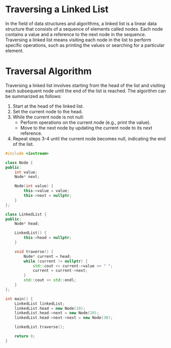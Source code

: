# Traversing a Linked List

In the field of data structures and algorithms, a linked list is a linear data structure that consists of a sequence of elements called nodes. Each node contains a value and a reference to the next node in the sequence. Traversing a linked list means visiting each node in the list to perform specific operations, such as printing the values or searching for a particular element.

# Traversal Algorithm

Traversing a linked list involves starting from the head of the list and visiting each subsequent node until the end of the list is reached. The algorithm can be summarized as follows:

1. Start at the head of the linked list.
2. Set the current node to the head.
3. While the current node is not null:
   - Perform operations on the current node (e.g., print the value).
   - Move to the next node by updating the current node to its next reference.
4. Repeat steps 3-4 until the current node becomes null, indicating the end of the list.

```cpp
#include <iostream>

class Node {
public:
    int value;
    Node* next;

    Node(int value) {
        this->value = value;
        this->next = nullptr;
    }
};

class LinkedList {
public:
    Node* head;

    LinkedList() {
        this->head = nullptr;
    }

    void traverse() {
        Node* current = head;
        while (current != nullptr) {
            std::cout << current->value << " ";
            current = current->next;
        }
        std::cout << std::endl;
    }
};

int main() {
    LinkedList linkedList;
    linkedList.head = new Node(10);
    linkedList.head->next = new Node(20);
    linkedList.head->next->next = new Node(30);

    linkedList.traverse();

    return 0;
}

```
